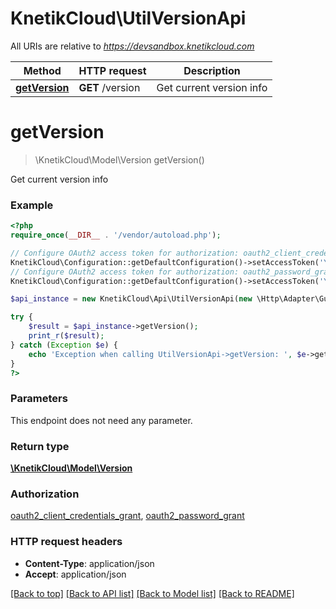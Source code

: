 # KnetikCloud\UtilVersionApi

All URIs are relative to *https://devsandbox.knetikcloud.com*

Method | HTTP request | Description
------------- | ------------- | -------------
[**getVersion**](UtilVersionApi.md#getVersion) | **GET** /version | Get current version info


# **getVersion**
> \KnetikCloud\Model\Version getVersion()

Get current version info

### Example
```php
<?php
require_once(__DIR__ . '/vendor/autoload.php');

// Configure OAuth2 access token for authorization: oauth2_client_credentials_grant
KnetikCloud\Configuration::getDefaultConfiguration()->setAccessToken('YOUR_ACCESS_TOKEN');
// Configure OAuth2 access token for authorization: oauth2_password_grant
KnetikCloud\Configuration::getDefaultConfiguration()->setAccessToken('YOUR_ACCESS_TOKEN');

$api_instance = new KnetikCloud\Api\UtilVersionApi(new \Http\Adapter\Guzzle6\Client());

try {
    $result = $api_instance->getVersion();
    print_r($result);
} catch (Exception $e) {
    echo 'Exception when calling UtilVersionApi->getVersion: ', $e->getMessage(), PHP_EOL;
}
?>
```

### Parameters
This endpoint does not need any parameter.

### Return type

[**\KnetikCloud\Model\Version**](../Model/Version.md)

### Authorization

[oauth2_client_credentials_grant](../../README.md#oauth2_client_credentials_grant), [oauth2_password_grant](../../README.md#oauth2_password_grant)

### HTTP request headers

 - **Content-Type**: application/json
 - **Accept**: application/json

[[Back to top]](#) [[Back to API list]](../../README.md#documentation-for-api-endpoints) [[Back to Model list]](../../README.md#documentation-for-models) [[Back to README]](../../README.md)

